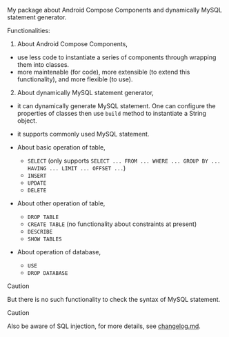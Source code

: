 My package about Android Compose Components and dynamically MySQL statement generator.

Functionalities:
1. About Android Compose Components,
+ use less code to instantiate a series of components through wrapping them into classes.
+ more maintenable (for code), more extensible (to extend this functionality), and more flexible (to use).
  
2. About dynamically MySQL statement generator,
+ it can dynamically generate MySQL statement. One can configure the properties of classes then use `build` method to instantiate a String object.
+ it supports commonly used MySQL statement. 
+ About basic operation of table,
  - `SELECT` (only supports `SELECT ... FROM ... WHERE ... GROUP BY ... HAVING ... LIMIT ... OFFSET ...`)
  - `INSERT`
  - `UPDATE`
  - `DELETE`

+ About other operation of table,
  - `DROP TABLE`
  - `CREATE TABLE` (no functionality about constraints at present)
  - `DESCRIBE`
  - `SHOW TABLES`

+ About operation of database,
  - `USE`
  - `DROP DATABASE`

> [!CAUTION]
> But there is no such functionality to check the syntax of MySQL statement.

> [!CAUTION]
> Also be aware of SQL injection, for more details, see [changelog.md](https://github.com/40843245/DietApp/blob/main/changelog.md).
